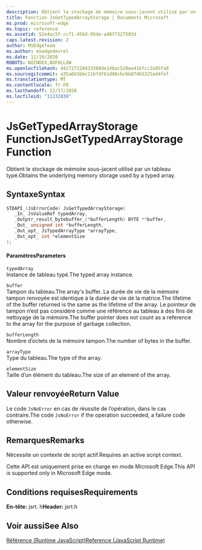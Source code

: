 ```yaml
---
description: Obtient le stockage de mémoire sous-jacent utilisé par un tableau typé.
title: Fonction JsGetTypedArrayStorage | Documents Microsoft
ms.prod: microsoft-edge
ms.topic: reference
ms.assetid: 52e4ac5f-cc71-456d-95de-a48f7327503d
caps.latest.revision: 2
author: MSEdgeTeam
ms.author: msedgedevrel
ms.date: 11/19/2020
ROBOTS: NOINDEX,NOFOLLOW
ms.openlocfilehash: 442727228433368de14bac528ea416fcc2a95fa8
ms.sourcegitcommit: a35a6b5bbc21b7df61d08cbc6b074b5325ad4fef
ms.translationtype: MT
ms.contentlocale: fr-FR
ms.lasthandoff: 12/17/2020
ms.locfileid: "11232838"
---
```

# <span data-ttu-id="df197-103">JsGetTypedArrayStorage Function</span><span class="sxs-lookup"><span data-stu-id="df197-103">JsGetTypedArrayStorage Function</span></span>

<span data-ttu-id="df197-104">Obtient le stockage de mémoire sous-jacent utilisé par un tableau typé.</span><span class="sxs-lookup"><span data-stu-id="df197-104">Obtains the underlying memory storage used by a typed array.</span></span>  
  
## <span data-ttu-id="df197-105">Syntaxe</span><span class="sxs-lookup"><span data-stu-id="df197-105">Syntax</span></span>  
  
```cpp  
STDAPI_(JsErrorCode) JsGetTypedArrayStorage(  
   _In_ JsValueRef typedArray,  
   _Outptr_result_bytebuffer_(*bufferLength) BYTE **buffer,  
   _Out_ unsigned int *bufferLength,  
   _Out_opt_ JsTypedArrayType *arrayType,  
   _Out_opt_ int *elementSize  
);  
```  
  
#### <span data-ttu-id="df197-106">Paramètres</span><span class="sxs-lookup"><span data-stu-id="df197-106">Parameters</span></span>  
 `typedArray`  
 <span data-ttu-id="df197-107">Instance de tableau typé.</span><span class="sxs-lookup"><span data-stu-id="df197-107">The typed array instance.</span></span>  
  
 `buffer`  
 <span data-ttu-id="df197-108">Tampon du tableau.</span><span class="sxs-lookup"><span data-stu-id="df197-108">The array's buffer.</span></span> <span data-ttu-id="df197-109">La durée de vie de la mémoire tampon renvoyée est identique à la durée de vie de la matrice.</span><span class="sxs-lookup"><span data-stu-id="df197-109">The lifetime of the buffer returned is the same as the lifetime of the array.</span></span> <span data-ttu-id="df197-110">Le pointeur de tampon n’est pas considéré comme une référence au tableau à des fins de nettoyage de la mémoire.</span><span class="sxs-lookup"><span data-stu-id="df197-110">The buffer pointer does not count as a reference to the array for the purpose of garbage collection.</span></span>  
  
 `bufferLength`  
 <span data-ttu-id="df197-111">Nombre d’octets de la mémoire tampon.</span><span class="sxs-lookup"><span data-stu-id="df197-111">The number of bytes in the buffer.</span></span>  
  
 `arrayType`  
 <span data-ttu-id="df197-112">Type du tableau.</span><span class="sxs-lookup"><span data-stu-id="df197-112">The type of the array.</span></span>  
  
 `elementSize`  
 <span data-ttu-id="df197-113">Taille d’un élément du tableau.</span><span class="sxs-lookup"><span data-stu-id="df197-113">The size of an element of the array.</span></span>  
  
## <span data-ttu-id="df197-114">Valeur renvoyée</span><span class="sxs-lookup"><span data-stu-id="df197-114">Return Value</span></span>  
 <span data-ttu-id="df197-115">Le code `JsNoError` en cas de réussite de l’opération, dans le cas contraire.</span><span class="sxs-lookup"><span data-stu-id="df197-115">The code `JsNoError` if the operation succeeded, a failure code otherwise.</span></span>  
  
## <span data-ttu-id="df197-116">Remarques</span><span class="sxs-lookup"><span data-stu-id="df197-116">Remarks</span></span>  
 <span data-ttu-id="df197-117">Nécessite un contexte de script actif.</span><span class="sxs-lookup"><span data-stu-id="df197-117">Requires an active script context.</span></span>  
  
 <span data-ttu-id="df197-118">Cette API est uniquement prise en charge en mode Microsoft Edge.</span><span class="sxs-lookup"><span data-stu-id="df197-118">This API is supported only in Microsoft Edge mode.</span></span>  
  
## <span data-ttu-id="df197-119">Conditions requises</span><span class="sxs-lookup"><span data-stu-id="df197-119">Requirements</span></span>  
 <span data-ttu-id="df197-120">**En-tête:** jsrt. h</span><span class="sxs-lookup"><span data-stu-id="df197-120">**Header:** jsrt.h</span></span>  
  
## <span data-ttu-id="df197-121">Voir aussi</span><span class="sxs-lookup"><span data-stu-id="df197-121">See Also</span></span>  
 [<span data-ttu-id="df197-122">Référence (Runtime JavaScript)</span><span class="sxs-lookup"><span data-stu-id="df197-122">Reference (JavaScript Runtime)</span></span>](../chakra-hosting/reference-javascript-runtime.md)
